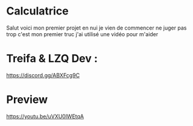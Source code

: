 # Calculatrice

Salut voici mon premier projet en nui je vien de commencer ne juger pas trop c'est mon premier truc j'ai utilisé une vidéo pour m'aider

# Treifa & LZQ Dev :

https://discord.gg/ABXFcg9C

# Preview
https://youtu.be/uVXU0lWEtqA
